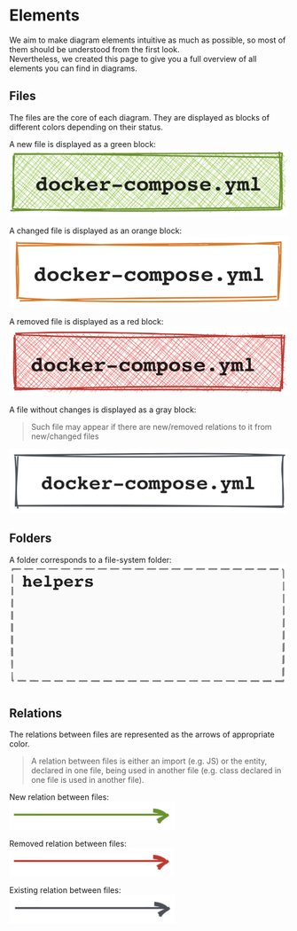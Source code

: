 # Elements

We aim to make diagram elements intuitive as much as possible, so most of them should be understood from the first look.  
Nevertheless, we created this page to give you a full overview of all elements you can find in diagrams.

## Files

The files are the core of each diagram. They are displayed as blocks of different colors depending on their status.

A new file is displayed as a green block:  
![added file](_media/elements/added_file.png ':size=150')

A changed file is displayed as an orange block:  
![changed file](_media/elements/changed_file.png ':size=150')

A removed file is displayed as a red block:  
![removed file](_media/elements/removed_file.png ':size=150')

A file without changes is displayed as a gray block:  
> Such file may appear if there are new/removed relations to it from new/changed files

![non-changed file](_media/elements/existing_file.png ':size=150')


## Folders

A folder corresponds to a file-system folder:  
![folder](_media/elements/folder.png ':size=250')

## Relations

The relations between files are represented as the arrows of appropriate color.

> A relation between files is either an import (e.g. JS) or the entity, declared in one file, being used in another file 
(e.g. class declared in one file is used in another file).  

New relation between files:  
![new relation](_media/elements/added_relation.png ':size=150')

Removed relation between files:  
![removed relation](_media/elements/removed_relation.png ':size=150')

Existing relation between files:  
![existing relation](_media/elements/existing_relation.png ':size=150')
